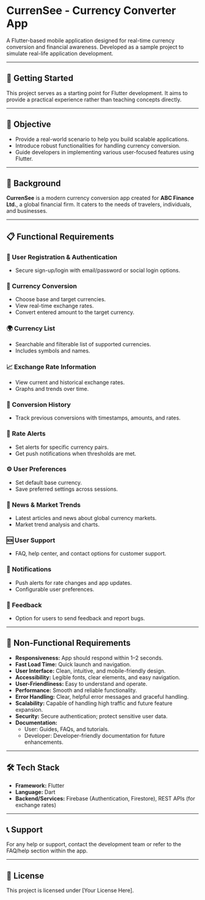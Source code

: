 # CurrenSee - Currency Converter App

A Flutter-based mobile application designed for real-time currency conversion and financial awareness. Developed as a sample project to simulate real-life application development.

---

## 🚀 Getting Started

This project serves as a starting point for Flutter development. It aims to provide a practical experience rather than teaching concepts directly.

---

## 🎯 Objective

- Provide a real-world scenario to help you build scalable applications.
- Introduce robust functionalities for handling currency conversion.
- Guide developers in implementing various user-focused features using Flutter.

---

## 🧠 Background

**CurrenSee** is a modern currency conversion app created for **ABC Finance Ltd.**, a global financial firm. It caters to the needs of travelers, individuals, and businesses.

---

## 📋 Functional Requirements

### 🔐 User Registration & Authentication
- Secure sign-up/login with email/password or social login options.

### 💱 Currency Conversion
- Choose base and target currencies.
- View real-time exchange rates.
- Convert entered amount to the target currency.

### 🌍 Currency List
- Searchable and filterable list of supported currencies.
- Includes symbols and names.

### 📈 Exchange Rate Information
- View current and historical exchange rates.
- Graphs and trends over time.

### 🧾 Conversion History
- Track previous conversions with timestamps, amounts, and rates.

### 🔔 Rate Alerts
- Set alerts for specific currency pairs.
- Get push notifications when thresholds are met.

### ⚙️ User Preferences
- Set default base currency.
- Save preferred settings across sessions.

### 📰 News & Market Trends
- Latest articles and news about global currency markets.
- Market trend analysis and charts.

### 🆘 User Support
- FAQ, help center, and contact options for customer support.

### 📲 Notifications
- Push alerts for rate changes and app updates.
- Configurable user preferences.

### 💬 Feedback
- Option for users to send feedback and report bugs.

---

## 📌 Non-Functional Requirements

- **Responsiveness:** App should respond within 1–2 seconds.
- **Fast Load Time:** Quick launch and navigation.
- **User Interface:** Clean, intuitive, and mobile-friendly design.
- **Accessibility:** Legible fonts, clear elements, and easy navigation.
- **User-Friendliness:** Easy to understand and operate.
- **Performance:** Smooth and reliable functionality.
- **Error Handling:** Clear, helpful error messages and graceful handling.
- **Scalability:** Capable of handling high traffic and future feature expansion.
- **Security:** Secure authentication; protect sensitive user data.
- **Documentation:**
  - User: Guides, FAQs, and tutorials.
  - Developer: Developer-friendly documentation for future enhancements.

---

## 🛠️ Tech Stack

- **Framework:** Flutter
- **Language:** Dart
- **Backend/Services:** Firebase (Authentication, Firestore), REST APIs (for exchange rates)

---

## 📞 Support

For any help or support, contact the development team or refer to the FAQ/help section within the app.

---

## 📄 License

This project is licensed under [Your License Here].

